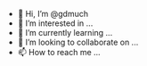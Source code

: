 - 👋 Hi, I’m @gdmuch
- 👀 I’m interested in ...
- 🌱 I’m currently learning ...
- 💞️ I’m looking to collaborate on ...
- 📫 How to reach me ...

<!---
gdmuch/gdmuch is a ✨ special ✨ repository because its `README.md` (this file) appears on your GitHub profile.
You can click the Preview link to take a look at your changes.
--->
